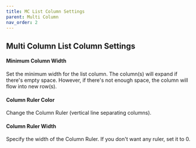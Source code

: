```yaml
---
title: MC List Column Settings
parent: Multi Column
nav_order: 2
---
```


## Multi Column List Column Settings

#### Minimum Column Width
Set the minimum width for the list column. The column(s) will expand if there's empty space. However, if there's not enough space, the column will flow into new row(s).

#### Column Ruler Color
Change the Column Ruler (vertical line separating columns).

#### Column Ruler Width
Specify the width of the Column Ruler. If you don't want any ruler, set it to 0.
